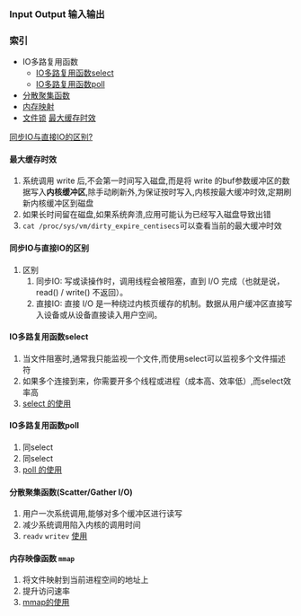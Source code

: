 ### Input Output 输入输出

### **索引**

- IO多路复用函数
  - [IO多路复用函数select](#IO多路复用函数select) 
  - [IO多路复用函数poll](#IO多路复用函数poll)
- [分散聚集函数](#分散聚集函数scattergather-io)
- [内存映射](#内存映像函数-mmap)
- [文件锁]()
[最大缓存时效](#最大缓存时效)

[同步IO与直接IO的区别?](#同步io与直接io的区别)



#### 最大缓存时效
1.  系统调用 write 后,不会第一时间写入磁盘,而是将 write 的buf参数缓冲区的数据写入**内核缓冲区**,除手动刷新外,为保证按时写入,内核按最大缓冲时效,定期刷新内核缓冲区到磁盘
2.  如果长时间留在磁盘,如果系统奔溃,应用可能认为已经写入磁盘导致出错
3.  ` cat /proc/sys/vm/dirty_expire_centisecs `可以查看当前的最大缓冲时效

#### 同步IO与直接IO的区别
1.  区别
    1.  同步IO: 写或读操作时，调用线程会被阻塞，直到 I/O 完成（也就是说，read() / write() 不返回）。
    2.  直接IO: 直接 I/O 是一种绕过内核页缓存的机制。数据从用户缓冲区直接写入设备或从设备直接读入用户空间。
   
#### IO多路复用函数select
1.  当文件阻塞时,通常我只能监视一个文件,而使用select可以监视多个文件描述符
2.  如果多个连接到来，你需要开多个线程或进程（成本高、效率低）,而select效率高
3.  [select 的使用](./Multiplexing/select.cpp)

#### IO多路复用函数poll
1.  同select
2.  同select
3.  [poll 的使用](./Multiplexing/poll.cpp)

#### 分散聚集函数(Scatter/Gather I/O)
1.  用户一次系统调用,能够对多个缓冲区进行读写
2.  减少系统调用陷入内核的调用时间
3.  `readv` `writev` [使用](./Scatter%20Gather%20IO/)

#### 内存映像函数 `mmap`
1.  将文件映射到当前进程空间的地址上
2.  提升访问速率
3.  [mmap的使用](./Memory/mmap.cpp)